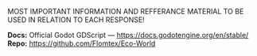 MOST IMPORTANT INFORMATION AND REFFERANCE MATERIAL TO BE USED IN RELATION TO EACH RESPONSE!

**Docs:** Official Godot GDScript — https://docs.godotengine.org/en/stable/  
**Repo:** https://github.com/Flomtex/Eco-World